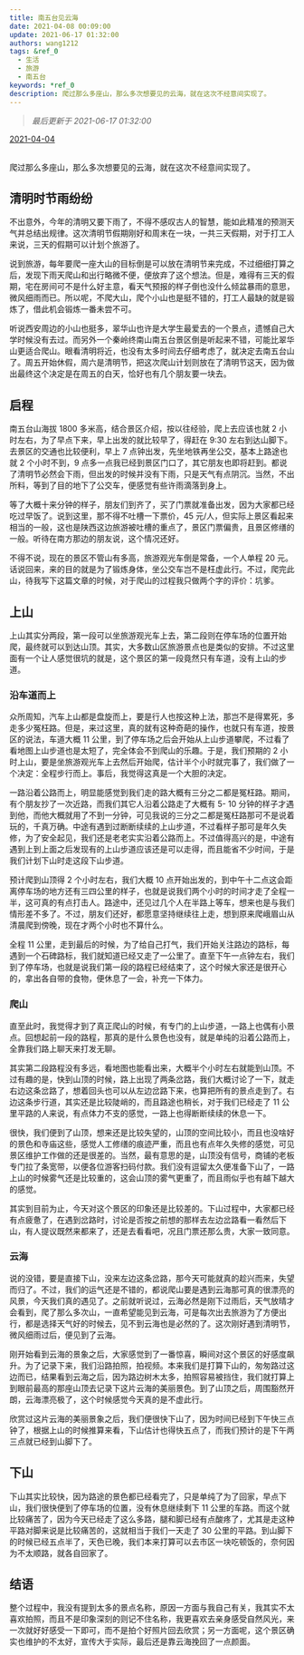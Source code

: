 ```yaml
---
title: 南五台见云海
date: 2021-04-08 00:09:00
update: 2021-06-17 01:32:00
authors: wang1212
tags: &ref_0
  - 生活
  - 旅游
  - 南五台
keywords: *ref_0
description: 爬过那么多座山，那么多次想要见的云海，就在这次不经意间实现了。
---
```


> _最后更新于 2021-06-17 01:32:00_

<u>2021-04-04</u>
<br />
<br />

爬过那么多座山，那么多次想要见的云海，就在这次不经意间实现了。

<!-- truncate -->

## 清明时节雨纷纷

不出意外，今年的清明又要下雨了，不得不感叹古人的智慧，能如此精准的预测天气并总结出规律。这次清明节假期刚好和周末在一块，一共三天假期，对于打工人来说，三天的假期可以计划个旅游了。

说到旅游，每年要爬一座大山的目标倒是可以放在清明节来完成，不过细细打算之后，发现下雨天爬山和出行略微不便，便放弃了这个想法。但是，难得有三天的假期，宅在房间可不是什么好主意，看天气预报的样子倒也没什么倾盆暴雨的意思，微风细雨而已。所以呢，不爬大山，爬个小山也是挺不错的，打工人最缺的就是锻炼了，借此机会锻炼一番未尝不可。

听说西安周边的小山也挺多，翠华山也许是大学生最爱去的一个景点，遗憾自己大学时候没有去过。而另外一个秦岭终南山南五台景区倒是听起来不错，可能比翠华山更适合爬山。眼看清明将近，也没有太多时间去仔细考虑了，就决定去南五台山了。周五开始休假，周六是清明节，把这次爬山计划则放在了清明节这天，因为做出最终这个决定是在周五的白天，恰好也有几个朋友要一块去。

## 启程

南五台山海拔 1800 多米高，结合景区介绍，按以往经验，爬上去应该也就 2 小时左右，为了早点下来，早上出发的就比较早了，得赶在 9:30 左右到达山脚下。去景区的交通也比较便利，早上 7 点钟出发，先坐地铁再坐公交，基本上路途也就 2 个小时不到，9 点多一点我已经到景区门口了，其它朋友也即将赶到。都说了清明节必然会下雨，但出发的时候并没有下雨，只是天气有点阴沉。当然，不出所料，等到了目的地下了公交车，便感觉有些许雨滴落到身上。

等了大概十来分钟的样子，朋友们到齐了，买了门票就准备出发，因为大家都已经吃过早饭了。说到这里，那不得不吐槽一下票价，45 元/人，但实际上景区看起来相当的一般，这也是陕西这边旅游被吐槽的重点了，景区门票偏贵，且景区修缮的一般。听待在南方那边的朋友说，这个情况还好。

不得不说，现在的景区不管山有多高，旅游观光车倒是常备，一个人单程 20 元。话说回来，来的目的就是为了锻炼身体，坐公交车岂不是枉虚此行。不过，爬完此山，待我写下这篇文章的时候，对于爬山的过程我只做两个字的评价：坑爹。

## 上山

上山其实分两段，第一段可以坐旅游观光车上去，第二段则在停车场的位置开始爬，最终就可以到达山顶。其实，大多数山区旅游景点也是类似的安排。不过这里面有一个让人感觉很坑的就是，这个景区的第一段竟然只有车道，没有上山的步道。

### 沿车道而上

众所周知，汽车上山都是盘旋而上，要是行人也按这种上法，那岂不是得累死，多走多少冤枉路。但是，来过这里，真的就有这种奇葩的操作，也就只有车道，按景区的说法，车道大概 11 公里，到了停车场之后会开始从上山步道攀爬，不过看了看地图上山步道也是太短了，完全体会不到爬山的乐趣。于是，我们预期的 2 小时上山，要是坐旅游观光车上去然后开始爬，估计半个小时就完事了，我们做了一个决定：全程步行而上。事后，我觉得这真是一个大胆的决定。

一路沿着公路而上，明显能感觉到我们走的路大概有三分之二都是冤枉路。期间，有个朋友抄了一次近路，而我们其它人沿着公路走了大概有 5- 10 分钟的样子才遇到他，而他大概就用了不到一分钟，可见我说的三分之二都是冤枉路那可不是说着玩的，千真万确。中途有遇到过断断续续的上山步道，不过看样子那可是年久失修，为了安全起见，我们还是老老实实沿着公路而上。不过值得高兴的是，中途有遇到上到上面之后发现有的上山步道应该还是可以走得，而且能省不少时间，于是我们计划下山时走这段下山步道。

预计爬到山顶得 2 个小时左右，我们大概 10 点开始出发的，到中午十二点这会距离停车场的地方还有三四公里的样子，也就是说我们两个小时的时间才走了全程一半，这可真的有点打击人。路途中，还见过几个人在半路上等车，想来也是与我们情形差不多了。不过，朋友们还好，都愿意坚持继续往上走，想到原来爬峨眉山从清晨爬到傍晚，现在才两个小时也不算什么。

全程 11 公里，走到最后的时候，为了给自己打气，我们开始关注路边的路标，每遇到一个石碑路标，我们就知道已经又走了一公里了。直至下午一点钟左右，我们到了停车场，也就是说我们第一段的路程已经结束了，这个时候大家还是很开心的，拿出各自带的食物，便休息了一会，补充一下体力。

### 爬山

直至此时，我觉得才到了真正爬山的时候，有专门的上山步道，一路上也偶有小景点。回想起前一段的路程，那真的是什么景色也没有，就是单纯的沿着公路而上，全靠我们路上聊天来打发无聊。

其实第二段路程没有多远，看地图也能看出来，大概半个小时左右就能到山顶。不过有趣的是，快到山顶的时候，路上出现了两条岔路，我们大概讨论了一下，就走右边这条岔路了，想着回头也可以从左边岔路下来，也算把所有的景点走到了。右边这条步行道，其实还是比较陡峭的，而且路途也稍长，对于我们已经走了 11 公里平路的人来说，有点体力不支的感觉，一路上也得断断续续的休息一下。

很快，我们便到了山顶，想来还是比较失望的，山顶的空间比较小，而且也没啥好的景色和寺庙这些，感觉人工修缮的痕迹严重，而且也有点年久失修的感觉，可见景区维护工作做的还是很差的。当然，最有意思的是，山顶没有信号，商铺的老板专门拉了条宽带，以便各位游客扫码付款。我们没有逗留太久便准备下山了，一路上山的时候雾气还是比较重的，这会山顶的雾气更重了，而且雨似乎也有越下越大的感觉。

其实到目前为止，今天对这个景区的印象还是比较差的。下山过程中，大家都已经有点疲惫了，在遇到岔路时，讨论是否按之前想的那样去左边岔路看一看然后下山，有人提议既然来都来了，还是去看看吧，况且门票还那么贵，大家一致同意。

### 云海

说的没错，要是直接下山，没来左边这条岔路，那今天可能就真的趁兴而来，失望而归了。不过，我们的运气还是不错的，都说爬山要是遇到云海那可真的很漂亮的风景，今天我们真的遇见了。之前就听说过，云海必然是刚下过雨后，天气放晴才会看到，爬了那么多次山，一直希望能见到云海，可是每次出去旅游为了方便出行，都是选择天气好的时候去，见不到云海也是必然的了。这次刚好遇到清明节，微风细雨过后，便见到了云海。

刚开始看到云海的景象之后，大家感觉到了一番惊喜，瞬间对这个景区的好感度飙升。为了记录下来，我们沿路拍照，拍视频。本来我们是打算下山的，匆匆路过这边而已，结果看到云海之后，因为路边树木太多，拍照容易被挡住，我们就打算上到眼前最高的那座山顶去记录下这片云海的美丽景色。到了山顶之后，周围豁然开朗，云海漂亮极了，这个时候感觉今天真的是不虚此行。

欣赏过这片云海的美丽景象之后，我们便很快下山了，因为时间已经到下午快三点钟了，根据上山的时候推算来看，下山估计也得快五点了，而我们预计的是下午两三点就已经到山脚下了。

## 下山

下山其实比较快，因为路途的景色都已经看完了，只是单纯了为了回家，早点下山，我们很快便到了停车场的位置，没有休息继续剩下 11 公里的车路。而这个就比较痛苦了，因为今天已经走了这么多路，腿和脚已经有点酸疼了，尤其是走这种平路对脚来说是比较痛苦的，这就相当于我们一天走了 30 公里的平路。到山脚下的时候已经五点半了，天色已晚，我们本来打算可以去市区一块吃顿饭的，奈何因为不太顺路，就各自回家了。

## 结语

整个过程中，我没有提到太多的景点名称，原因一方面与我自己有关，我其实不太喜欢拍照，而且不是印象深刻的则记不住名称，我更喜欢去亲身感受自然风光，来一次就好好感受一下即可，而不是拍个好照片回去欣赏；另一方面呢，这个景区确实也维护的不太好，宣传大于实际，最后还是靠云海挽回了一点颜面。
